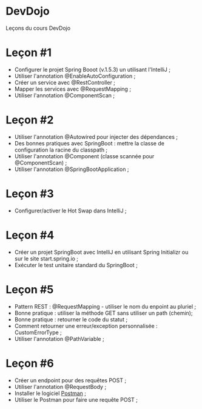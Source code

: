 # DevDojo
Leçons du cours DevDojo

# Leçon #1
- Configurer le projet Spring Booot (v.1.5.3) un utilisant l'IntelliJ ;
- Utiliser l'annotation @EnableAutoConfiguration ;
- Créer un service avec @RestController ;
- Mapper les services avec @RequestMapping ;
- Utiliser l'annotation @ComponentScan ;

# Leçon #2
- Utiliser l'annotation @Autowired pour injecter des dépendances ;
- Des bonnes pratiques avec SpringBoot : mettre la classe de configuration la racine du classpath ;
- Utiliser l'annotation @Component (classe scannée pour @ComponentScan) ;
- Utiliser l'annotation @SpringBootApplication ;

# Leçon #3
- Configurer/activer le Hot Swap dans IntelliJ ;

# Leçon #4
- Créer un projet SpringBoot avec IntelliJ en utilisant Spring Initializr ou sur le site start.spring.io ;
- Exécuter le test unitaire standard du SpringBoot ;

# Leçon #5
- Pattern REST : @RequestMapping - utiliser le nom du enpoint au pluriel ;
- Bonne pratique : utiliser la méthode GET sans utiliser un path (chemin);
- Bonne pratique : retourner le code du statut ;
- Comment retourner une erreur/exception personnalisée : CustomErrorType ;
- Utiliser l'annotation @PathVariable ;

# Leçon #6
- Créer un endpoint pour des requêtes POST ;
- Utiliser l'annotation @RequestBody ;
- Installer le logiciel [Postman](https://www.postman.com/) ;
- Utiliser le Postman pour faire une requête POST ;
